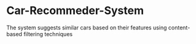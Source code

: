 # Car-Recommeder-System
The system suggests similar cars based on their features using content-based filtering techniques
